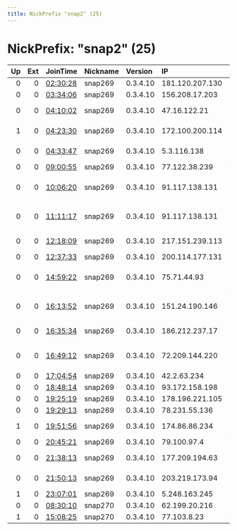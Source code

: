 ```yaml
---
title: NickPrefix "snap2" (25)
---
```


# NickPrefix: "snap2" (25)

|   Up |   Ext | JoinTime                                                                                            | Nickname   | Version   | IP              | AS                                       | CC   |   ORp |   Dirp | OS    | Contact   |   eFamMembers |
|-----:|------:|:----------------------------------------------------------------------------------------------------|:-----------|:----------|:----------------|:-----------------------------------------|:-----|------:|-------:|:------|:----------|--------------:|
|    0 |     0 | [02:30:28](https://metrics.torproject.org/rs.html#details/FD8EE9FC62906DDE3FFBD5840B61D38EE085A819) | snap269    | 0.3.4.10  | 181.120.207.130 | Telecel S.A.                             | py   | 38243 |      0 | Linux | None      |             1 |
|    0 |     0 | [03:34:06](https://metrics.torproject.org/rs.html#details/FD8BF348785DA2B863935A9E27C022DDA48826E4) | snap269    | 0.3.4.10  | 156.208.17.203  | TE-AS                                    | eg   | 43571 |      0 | Linux | None      |             1 |
|    0 |     0 | [04:10:02](https://metrics.torproject.org/rs.html#details/0D628E2E12730E5314C22F69EAF73CD8866F6A87) | snap269    | 0.3.4.10  | 47.16.122.21    | Cablevision Systems Corp.                | us   | 37507 |      0 | Linux | None      |             1 |
|    1 |     0 | [04:23:30](https://metrics.torproject.org/rs.html#details/7CCFEB3821EFD469CEDE19950CA05C35E61CF109) | snap269    | 0.3.4.10  | 172.100.200.114 | Time Warner Cable Internet LLC           | us   | 41387 |      0 | Linux | None      |             1 |
|    0 |     0 | [04:33:47](https://metrics.torproject.org/rs.html#details/CAE934BCFAC03C379C04BE8DE53AF6D188863FFB) | snap269    | 0.3.4.10  | 5.3.116.138     | JSC ER-Telecom Holding                   | ru   | 34497 |      0 | Linux | None      |             1 |
|    0 |     0 | [09:00:55](https://metrics.torproject.org/rs.html#details/9C9683F239EA8E8A6B0937DC38CDA3CA74026918) | snap269    | 0.3.4.10  | 77.122.38.239   | Volia                                    | ua   | 37577 |      0 | Linux | None      |             1 |
|    0 |     0 | [10:06:20](https://metrics.torproject.org/rs.html#details/8D89E9EB25078558493A5085E3EBD3B4FBE87F7A) | snap269    | 0.3.4.10  | 91.117.138.131  | R Cable y Telecomunicaciones Galicia, S. | es   | 36543 |      0 | Linux | None      |             1 |
|    0 |     0 | [11:11:17](https://metrics.torproject.org/rs.html#details/39B5D0210312438690155813B2F19635ABF956CC) | snap269    | 0.3.4.10  | 91.117.138.131  | R Cable y Telecomunicaciones Galicia, S. | es   | 36765 |      0 | Linux | None      |             1 |
|    0 |     0 | [12:18:09](https://metrics.torproject.org/rs.html#details/8546F1551BC4C5649BB10E04CF88322CB98ECB04) | snap269    | 0.3.4.10  | 217.151.239.113 | Joint stock company For                  | ru   | 46021 |      0 | Linux | None      |             1 |
|    0 |     0 | [12:37:33](https://metrics.torproject.org/rs.html#details/A8BDD44AC005EE41C4570B86A63D7C46298D9157) | snap269    | 0.3.4.10  | 200.114.177.131 | Prima S.A.                               | ar   | 36129 |      0 | Linux | None      |             1 |
|    0 |     0 | [14:59:22](https://metrics.torproject.org/rs.html#details/5544BE27B0801FFAC37AC442A25EA2A42F965F56) | snap269    | 0.3.4.10  | 75.71.44.93     | Comcast Cable Communications, LLC        | us   | 38679 |      0 | Linux | None      |             1 |
|    0 |     0 | [16:13:52](https://metrics.torproject.org/rs.html#details/09336F57B3056D1E1CFEA38712601BDB4230BE35) | snap269    | 0.3.4.10  | 151.24.190.146  | Wind Telecomunicazioni SpA               | it   | 44633 |      0 | Linux | None      |             1 |
|    0 |     0 | [16:35:34](https://metrics.torproject.org/rs.html#details/246EE4880694C334303B63BCDA189F11242C0C4F) | snap269    | 0.3.4.10  | 186.212.237.17  | TELEFu00D4NICA BRASIL S.A                | br   | 37813 |      0 | Linux | None      |             1 |
|    0 |     0 | [16:49:12](https://metrics.torproject.org/rs.html#details/AEFEAA3B76C5C98E03F91E982D32377C34B4FF36) | snap269    | 0.3.4.10  | 72.209.144.220  | Cox Communications Inc.                  | us   | 36239 |      0 | Linux | None      |             1 |
|    0 |     0 | [17:04:54](https://metrics.torproject.org/rs.html#details/053B836F4F2AB0A56DEDE193535D5A4705C19676) | snap269    | 0.3.4.10  | 42.2.63.234     | HKT Limited                              | hk   | 33321 |      0 | Linux | None      |             1 |
|    0 |     0 | [18:48:14](https://metrics.torproject.org/rs.html#details/20EF123744B23A9810ACBAA0FDE0F053931D6147) | snap269    | 0.3.4.10  | 93.172.158.198  | 013 NetVision Ltd                        | il   | 40501 |      0 | Linux | None      |             1 |
|    0 |     0 | [19:25:19](https://metrics.torproject.org/rs.html#details/779908D1AC01735C7E993E1FE9D7B75578D03B28) | snap269    | 0.3.4.10  | 178.196.221.105 | Bluewin                                  | ch   | 39803 |      0 | Linux | None      |             1 |
|    0 |     0 | [19:29:13](https://metrics.torproject.org/rs.html#details/EB9D98E76CE6F985BE40AE209BC2BF4461BF8FC7) | snap269    | 0.3.4.10  | 78.231.55.136   | Free SAS                                 | fr   | 34529 |      0 | Linux | None      |             1 |
|    1 |     0 | [19:51:56](https://metrics.torproject.org/rs.html#details/76D5CAA56E32B52C431F880A6897CF0EB55BE428) | snap269    | 0.3.4.10  | 174.86.86.234   | Charter Communications                   | us   | 37015 |      0 | Linux | None      |             1 |
|    0 |     0 | [20:45:21](https://metrics.torproject.org/rs.html#details/BE519B5CE09D7126FD4C380A77054D9549549DB7) | snap269    | 0.3.4.10  | 79.100.97.4     | Vivacom                                  | bg   | 40207 |      0 | Linux | None      |             1 |
|    0 |     0 | [21:38:13](https://metrics.torproject.org/rs.html#details/BC27A874BF303FE7CF416A8A1CB32A80F1CC6A16) | snap269    | 0.3.4.10  | 177.209.194.63  | Telemar Norte Leste S.A.                 | br   | 45867 |      0 | Linux | None      |             1 |
|    0 |     0 | [21:50:13](https://metrics.torproject.org/rs.html#details/4171954618E192AA3E764982A3A426C735E3A035) | snap269    | 0.3.4.10  | 203.219.173.94  | TPG Telecom Limited                      | au   | 34333 |      0 | Linux | None      |             1 |
|    1 |     0 | [23:07:01](https://metrics.torproject.org/rs.html#details/219B3E3DEA6A21781725F8D08DE82789A8004706) | snap269    | 0.3.4.10  | 5.248.163.245   | Kyivstar PJSC                            | ua   | 39951 |      0 | Linux | None      |             1 |
|    0 |     0 | [08:30:10](https://metrics.torproject.org/rs.html#details/57090A6D1C2A2218317C2824777D9AC77096734D) | snap270    | 0.3.4.10  | 62.199.20.216   | Telia Company AB                         | dk   | 43117 |      0 | Linux | None      |             1 |
|    1 |     0 | [15:08:25](https://metrics.torproject.org/rs.html#details/8D5C1F21ABCFE04F6DA38499C300B4631E37C1FD) | snap270    | 0.3.4.10  | 77.103.8.23     | Virgin Media Limited                     | gb   | 46659 |      0 | Linux | None      |             1 |
